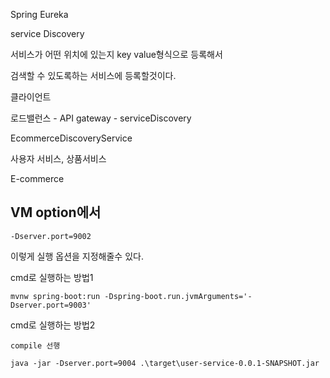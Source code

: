 Spring Eureka

service Discovery

서비스가 어떤 위치에 있는지 key value형식으로 등록해서 

검색할 수 있도록하는 서비스에 등록할것이다.

클라이언트 

로드밸런스 - API gateway - serviceDiscovery

EcommerceDiscoveryService

사용자 서비스, 상품서비스

E-commerce

## VM option에서

```
-Dserver.port=9002
```

이렇게 실행 옵션을 지정해줄수 있다.



cmd로 실행하는 방법1

```
mvnw spring-boot:run -Dspring-boot.run.jvmArguments='-Dserver.port=9003'
```



cmd로 실행하는 방법2

```
compile 선행

java -jar -Dserver.port=9004 .\target\user-service-0.0.1-SNAPSHOT.jar
```



